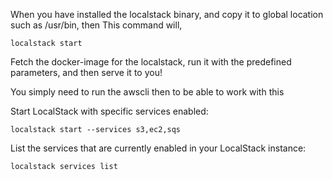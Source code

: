When you have installed the localstack binary, and copy it to global location such as /usr/bin,
then
This command will,
```
localstack start
```
Fetch the docker-image for the localstack, run it with the predefined parameters, and then serve it to you!

You simply need to run the awscli then to be able to work with this


Start LocalStack with specific services enabled:

```
localstack start --services s3,ec2,sqs
```

List the services that are currently enabled in your LocalStack instance:

```
localstack services list
```



